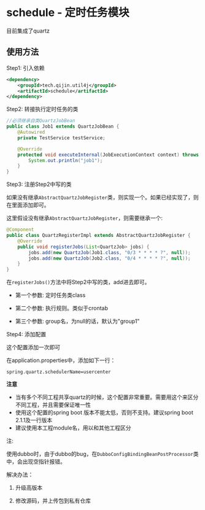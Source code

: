 # schedule - 定时任务模块

目前集成了quartz

## 使用方法

Step1: 引入依赖

```xml
<dependency>
    <groupId>tech.qijin.util4j</groupId>
    <artifactId>schedule</artifactId>
</dependency>

```

Step2: 转接执行定时任务的类

```java
//必须继承自类QuartzJobBean
public class Job1 extends QuartzJobBean {
	@Autowired
	private TestService testService;

    @Override
    protected void executeInternal(JobExecutionContext context) throws JobExecutionException {
        System.out.println("job1");
    }
}
```

Step3: 注册Step2中写的类

如果没有继承`AbstractQuartzJobRegister`类，则实现一个。如果已经实现了，则在里面添加即可。

这里假设没有继承`AbstractQuartzJobRegister`，则需要继承一个:

```java
@Component
public class QuartzRegisterImpl extends AbstractQuartzJobRegister {
    @Override
    public void registerJobs(List<QuartzJob> jobs) {
        jobs.add(new QuartzJob(Job1.class, "0/3 * * * * ?", null));
        jobs.add(new QuartzJob(Job2.class, "0/4 * * * * ?", null));
    }
}
```

在`registerJobs()`方法中将Step2中写的类，add进去即可。

* 第一个参数: 定时任务类class

* 第二个参数: 执行规则。类似于crontab

* 第三个参数: group名，为null的话，默认为"group1"

Step4: 添加配置

这个配置添加一次即可

在application.properties中，添加如下一行：

```
spring.quartz.schedulerName=usercenter
```

**注意**
* 当有多个不同工程共享quartz的时候，这个配置非常重要。需要用这个来区分不同工程，并且需要保证唯一性
* 使用这个配置的spring boot 版本不能太低，否则不支持。建议spring boot 2.1.1及一行版本
* 建议使用本工程module名，用以和其他工程区分

注:

使用dubbo时，由于dubbo的bug，在`DubboConfigBindingBeanPostProcessor`类中，会出现空指针报错。

解决办法：

1. 升级高版本

2. 修改源码，并上传包到私有仓库
